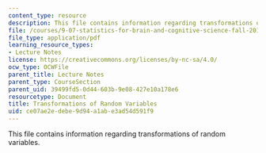 ```yaml
---
content_type: resource
description: This file contains information regarding transformations of random variables.
file: /courses/9-07-statistics-for-brain-and-cognitive-science-fall-2016/ce07ae2edebe9d94a1abe3ad54d591f9_MIT9_07F16_lec4.pdf
file_type: application/pdf
learning_resource_types:
- Lecture Notes
license: https://creativecommons.org/licenses/by-nc-sa/4.0/
ocw_type: OCWFile
parent_title: Lecture Notes
parent_type: CourseSection
parent_uid: 39499fd5-0d44-603b-9e08-427e10a178e6
resourcetype: Document
title: Transformations of Random Variables
uid: ce07ae2e-debe-9d94-a1ab-e3ad54d591f9
---
```

This file contains information regarding transformations of random variables.